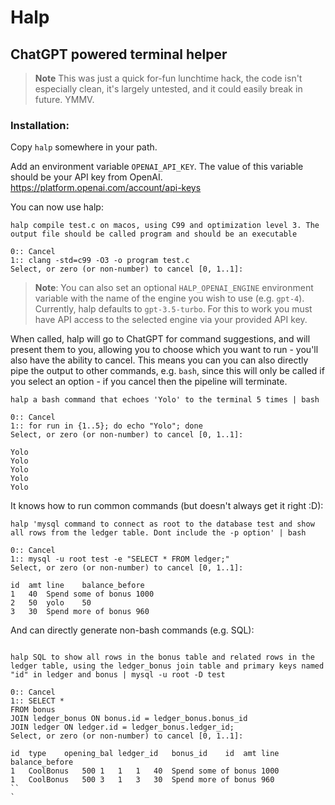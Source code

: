# Halp

## ChatGPT powered terminal helper

> **Note** This was just a quick for-fun lunchtime hack, the code isn't especially clean, it's largely untested, and it could easily break in future. YMMV.

### Installation:

Copy `halp` somewhere in your path.

Add an environment variable `OPENAI_API_KEY`. The value of this variable should be your API key from OpenAI.
https://platform.openai.com/account/api-keys

You can now use halp:

```
halp compile test.c on macos, using C99 and optimization level 3. The output file should be called program and should be an executable

0:: Cancel
1:: clang -std=c99 -O3 -o program test.c
Select, or zero (or non-number) to cancel [0, 1..1]:
```

> **Note**: You can also set an optional `HALP_OPENAI_ENGINE` environment variable with the name of the engine 
  you wish to use (e.g. `gpt-4`). Currently, halp defaults to `gpt-3.5-turbo`. For this to work you must have
  API access to the selected engine via your provided API key.

When called, halp will go to ChatGPT for command suggestions, and will present them to you, allowing you to choose
which you want to run - you'll also have the ability to cancel. This means you can you can also directly pipe the output 
to other commands, e.g. `bash`, since this will only be called if you select an option - if you cancel then the pipeline will terminate.

```
halp a bash command that echoes 'Yolo' to the terminal 5 times | bash

0:: Cancel
1:: for run in {1..5}; do echo "Yolo"; done
Select, or zero (or non-number) to cancel [0, 1..1]:

Yolo
Yolo
Yolo
Yolo
Yolo
```

It knows how to run common commands (but doesn't always get it right :D):

```
halp 'mysql command to connect as root to the database test and show all rows from the ledger table. Dont include the -p option' | bash

0:: Cancel
1:: mysql -u root test -e "SELECT * FROM ledger;"
Select, or zero (or non-number) to cancel [0, 1..1]:

id	amt	line	balance_before
1	40	Spend some of bonus	1000
2	50	yolo	50
3	30	Spend more of bonus	960
```

And can directly generate non-bash commands (e.g. SQL):

```

halp SQL to show all rows in the bonus table and related rows in the ledger table, using the ledger_bonus join table and primary keys named "id" in ledger and bonus | mysql -u root -D test

0:: Cancel
1:: SELECT *
FROM bonus
JOIN ledger_bonus ON bonus.id = ledger_bonus.bonus_id
JOIN ledger ON ledger.id = ledger_bonus.ledger_id;
Select, or zero (or non-number) to cancel [0, 1..1]:

id	type	opening_bal	ledger_id	bonus_id	id	amt	line	balance_before
1	CoolBonus	500	1	1	1	40	Spend some of bonus	1000
1	CoolBonus	500	3	1	3	30	Spend more of bonus	960
``
`
